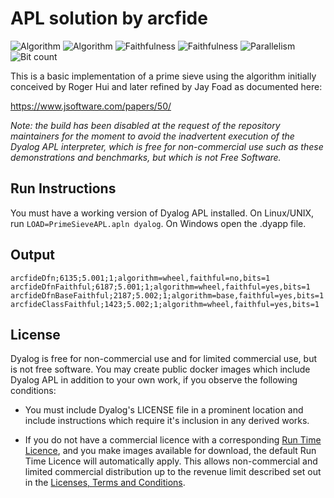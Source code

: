 # APL solution by arcfide

![Algorithm](https://img.shields.io/badge/Algorithm-wheel-yellowgreen)
![Algorithm](https://img.shields.io/badge/Algorithm-base-green)
![Faithfulness](https://img.shields.io/badge/Faithful-no-yellowgreen)
![Faithfulness](https://img.shields.io/badge/Faithful-yes-green)
![Parallelism](https://img.shields.io/badge/Parallel-no-green)
![Bit count](https://img.shields.io/badge/Bits-1-green)

This is a basic implementation of a prime sieve using the algorithm initially conceived by Roger Hui and later refined by Jay Foad as documented here:

https://www.jsoftware.com/papers/50/

*Note: the build has been disabled at the request of the repository maintainers for the moment to avoid the inadvertent execution of the Dyalog APL interpreter, which is free for non-commercial use such as these demonstrations and benchmarks, but which is not Free Software.* 

## Run Instructions

You must have a working version of Dyalog APL installed. On Linux/UNIX, run `LOAD=PrimeSieveAPL.apln dyalog`. On Windows open the .dyapp file.

## Output

	arcfideDfn;6135;5.001;1;algorithm=wheel,faithful=no,bits=1
	arcfideDfnFaithful;6187;5.001;1;algorithm=wheel,faithful=yes,bits=1
	arcfideDfnBaseFaithful;2187;5.002;1;algorithm=base,faithful=yes,bits=1
	arcfideClassFaithful;1423;5.002;1;algorithm=wheel,faithful=yes,bits=1

## License

Dyalog is free for non-commercial use and for limited commercial use, but is not free software. You may create public docker images which include Dyalog APL in addition to your own work, if you observe the following conditions:

* You must include Dyalog's LICENSE file in a prominent location and include instructions which require it's inclusion in any derived works.

* If you do not have a commercial licence with a corresponding [Run Time Licence](https://www.dyalog.com/prices-and-licences.htm#runtimelic), and you make images available for download, the default Run Time Licence will automatically apply. This allows non-commercial and limited commercial distribution up to the revenue limit described set out in the [Licenses, Terms and Conditions](https://www.dyalog.com/prices-and-licences.htm).
